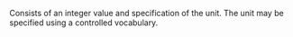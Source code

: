 Consists of an integer value and specification of the unit. The unit may be specified using a controlled vocabulary.